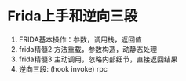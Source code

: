 # Frida上手和逆向三段
1. FRIDA基本操作：参数，调用栈，返回值
2. frida精髓2:方法重载，参数构造，动静态处理
3. frida精髓3:主动调用，忽略内部细节，直接返回结果
4. 逆向三段: (hook invoke) rpc

